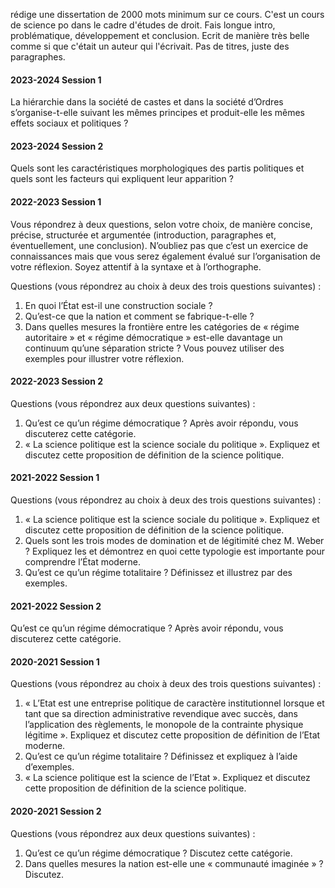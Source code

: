 rédige une dissertation de 2000 mots minimum sur ce cours. C'est un cours de science po dans le cadre d'études de droit. Fais longue intro, problématique, développement et conclusion. Ecrit de manière très belle comme si que c'était un auteur qui l'écrivait. Pas de titres, juste des paragraphes.
#### 2023-2024 Session 1
La hiérarchie dans la société de castes et dans la société d’Ordres s’organise-t-elle suivant les mêmes principes et produit-elle les mêmes effets sociaux et politiques ?

#### 2023-2024 Session 2
Quels sont les caractéristiques morphologiques des partis politiques et quels sont les facteurs qui expliquent leur apparition ?

#### 2022-2023 Session 1
Vous répondrez à deux questions, selon votre choix, de manière concise, précise, structurée
et argumentée (introduction, paragraphes et, éventuellement, une conclusion).
N’oubliez pas que c’est un exercice de connaissances mais que vous serez également évalué sur
l’organisation de votre réflexion. Soyez attentif à la syntaxe et à l’orthographe.

Questions (vous répondrez au choix à deux des trois questions suivantes) :
1. En quoi l’État est-il une construction sociale ?
2. Qu’est-ce que la nation et comment se fabrique-t-elle ?
3. Dans quelles mesures la frontière entre les catégories de « régime autoritaire » et « régime démocratique » est-elle davantage un continuum qu’une séparation stricte ? Vous pouvez utiliser des exemples pour illustrer votre réflexion.

#### 2022-2023 Session 2
Questions (vous répondrez aux deux questions suivantes) :
1. Qu’est ce qu’un régime démocratique ? Après avoir répondu, vous discuterez cette catégorie.
2. « La science politique est la science sociale du politique ». Expliquez et discutez cette proposition de définition de la science politique.

#### 2021-2022 Session 1
Questions (vous répondrez au choix à deux des trois questions suivantes) :
1. « La science politique est la science sociale du politique ». Expliquez et discutez cette proposition de définition de la science politique.
2. Quels sont les trois modes de domination et de légitimité chez M. Weber ? Expliquez les et démontrez en quoi cette typologie est importante pour comprendre l’État moderne.
3. Qu’est ce qu’un régime totalitaire ? Définissez et illustrez par des exemples.

#### 2021-2022 Session 2
Qu’est ce qu’un régime démocratique ? Après avoir répondu, vous discuterez cette catégorie.

#### 2020-2021 Session 1
Questions (vous répondrez au choix à deux des trois questions suivantes) :
1. « L’Etat est une entreprise politique de caractère institutionnel lorsque et tant que sa direction administrative revendique avec succès, dans l’application des règlements, le monopole de la contrainte physique légitime ». Expliquez et discutez cette proposition de définition de l’Etat moderne.
2. Qu’est ce qu’un régime totalitaire ? Définissez et expliquez à l’aide d’exemples.
3. « La science politique est la science de l’Etat ». Expliquez et discutez cette proposition de définition de la science politique.

#### 2020-2021 Session 2
Questions (vous répondrez aux deux questions suivantes) :
1. Qu’est ce qu’un régime démocratique ? Discutez cette catégorie.
2. Dans quelles mesures la nation est-elle une « communauté imaginée » ? Discutez.

